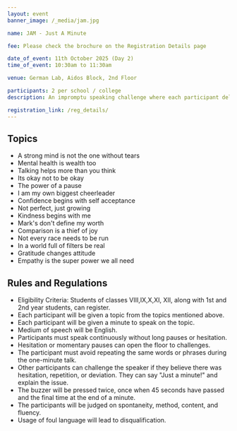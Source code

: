 ```yaml
---
layout: event
banner_image: /_media/jam.jpg

name: JAM - Just A Minute

fee: Please check the brochure on the Registration Details page

date_of_event: 11th October 2025 (Day 2)
time_of_event: 10:30am to 11:30am

venue: German Lab, Aidos Block, 2nd Floor

participants: 2 per school / college
description: An impromptu speaking challenge where each participant delivers a compelling, continuous one-minute talk on a surprise mental health theme, judged on spontaneity, coherence, and content under real-time pressure.

registration_link: /reg_details/
---
```


## Topics
- A strong mind is not the one without tears
- Mental health is wealth too
- Talking helps more than you think
- Its okay not to be okay
- The power of a pause
- I am my own biggest cheerleader
- Confidence begins with self acceptance
- Not perfect, just growing
- Kindness begins with me
- Mark's don't define my worth
- Comparison is a thief of joy
- Not every race needs to be run
- In a world full of filters be real
- Gratitude changes attitude
- Empathy is the super power we all need 

## Rules and Regulations

- Eligibility Criteria: Students of classes VIII,IX,X,XI, XII, along with 1st and 2nd year students, can register.
- Each participant will be given a topic from the topics mentioned above.
- Each participant will be given a minute to speak on the topic.
- Medium of speech will be English.
- Participants must speak continuously without long pauses or hesitation.
- Hesitation or momentary pauses can open the floor to challenges.
- The participant must avoid repeating the same words or phrases during the one-minute talk.
- Other participants can challenge the speaker if they believe there was hesitation, repetition, or deviation. They can say "Just a minute!" and explain the issue.
- The buzzer will be pressed twice, once when 45 seconds have passed and the final time at the end of a minute.
- The participants will be judged on spontaneity, method, content, and fluency.
- Usage of foul language will lead to disqualification.